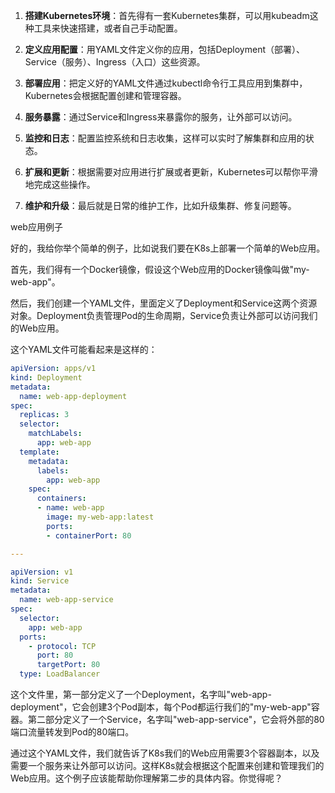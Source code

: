 
1. **搭建Kubernetes环境**：首先得有一套Kubernetes集群，可以用kubeadm这种工具来快速搭建，或者自己手动配置。
    
2. **定义应用配置**：用YAML文件定义你的应用，包括Deployment（部署）、Service（服务）、Ingress（入口）这些资源。
    
3. **部署应用**：把定义好的YAML文件通过kubectl命令行工具应用到集群中，Kubernetes会根据配置创建和管理容器。
    
4. **服务暴露**：通过Service和Ingress来暴露你的服务，让外部可以访问。
    
5. **监控和日志**：配置监控系统和日志收集，这样可以实时了解集群和应用的状态。
    
6. **扩展和更新**：根据需要对应用进行扩展或者更新，Kubernetes可以帮你平滑地完成这些操作。
    
7. **维护和升级**：最后就是日常的维护工作，比如升级集群、修复问题等。


web应用例子

好的，我给你举个简单的例子，比如说我们要在K8s上部署一个简单的Web应用。

首先，我们得有一个Docker镜像，假设这个Web应用的Docker镜像叫做"my-web-app"。

然后，我们创建一个YAML文件，里面定义了Deployment和Service这两个资源对象。Deployment负责管理Pod的生命周期，Service负责让外部可以访问我们的Web应用。

这个YAML文件可能看起来是这样的：

```yaml
apiVersion: apps/v1
kind: Deployment
metadata:
  name: web-app-deployment
spec:
  replicas: 3
  selector:
    matchLabels:
      app: web-app
  template:
    metadata:
      labels:
        app: web-app
    spec:
      containers:
      - name: web-app
        image: my-web-app:latest
        ports:
        - containerPort: 80

---

apiVersion: v1
kind: Service
metadata:
  name: web-app-service
spec:
  selector:
    app: web-app
  ports:
    - protocol: TCP
      port: 80
      targetPort: 80
  type: LoadBalancer
```

这个文件里，第一部分定义了一个Deployment，名字叫"web-app-deployment"，它会创建3个Pod副本，每个Pod都运行我们的"my-web-app"容器。第二部分定义了一个Service，名字叫"web-app-service"，它会将外部的80端口流量转发到Pod的80端口。

通过这个YAML文件，我们就告诉了K8s我们的Web应用需要3个容器副本，以及需要一个服务来让外部可以访问。这样K8s就会根据这个配置来创建和管理我们的Web应用。这个例子应该能帮助你理解第二步的具体内容。你觉得呢？
